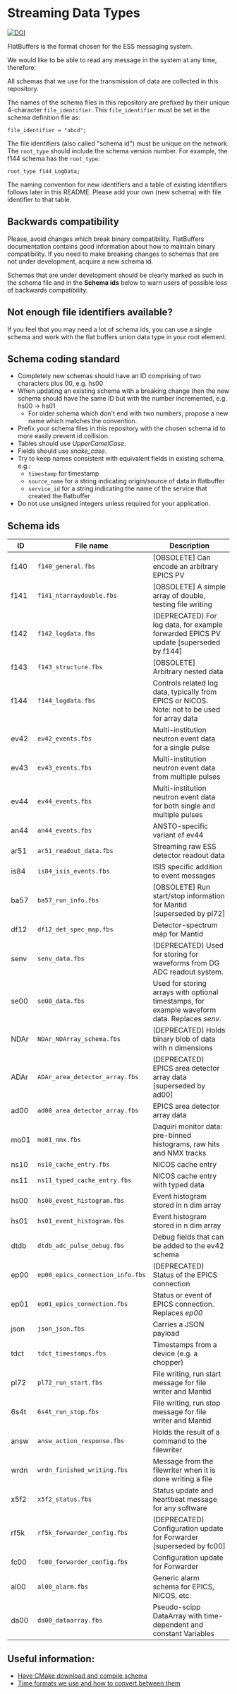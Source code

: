 # Streaming Data Types

[![DOI](https://zenodo.org/badge/81330954.svg)](https://zenodo.org/badge/latestdoi/81330954)

FlatBuffers is the format chosen for the ESS messaging system.

We would like to be able to read any message in the system at any time,
therefore:

All schemas that we use for the transmission of data are collected in this
repository.

The names of the schema files in this repository are prefixed by their unique
4-character `file_identifier`.  This `file_identifier` must be set in the
schema definition file as:
```
file_identifier = "abcd";
```

The file identifiers (also called "schema id") must be unique on the network.
The `root_type` should include the schema version number. For example, the f144 schema has
the `root_type`:
```
root_type f144_LogData;
```

The naming convention for new identifiers and a table of existing identifiers follows later in this README.
Please add your own (new schema) with file identifier to that table.


## Backwards compatibility

Please, avoid changes which break binary compatibility. FlatBuffers documentation contains good information about how to maintain binary compatibility. If you need to make breaking changes to schemas that are not under development, acquire a new schema id.

Schemas that are under development should be clearly marked as such in the schema file and in the **Schema ids** below to warn users of possible loss of backwards compatibility.

## Not enough file identifiers available?

If you feel that you may need a lot of schema ids, you can use a single schema
and work with the flat buffers union data type in your root element.


## Schema coding standard

* Completely new schemas should have an ID comprising of two characters plus 00, e.g. hs00
* When updating an existing schema with a breaking change then the new schema should have the same ID but with the number incremented, e.g. hs00 -> hs01
  * For older schema which don't end with two numbers, propose a new name which matches the convention.
* Prefix your schema files in this repository with the chosen schema id to more easily prevent id collision.
* Tables should use *UpperCamelCase*.
* Fields should use *snake_case*.
* Try to keep names consistent with equivalent fields in existing schema, e.g.:
  * `timestamp` for timestamp
  * `source_name` for a string indicating origin/source of data in flatbuffer
  * `service_id` for a string indicating the name of the service that created the flatbuffer
* Do not use unsigned integers unless required for your application.


## Schema ids
| ID   | File name                        | Description                                                                                   |
|------|----------------------------------|-----------------------------------------------------------------------------------------------|
| f140 | `f140_general.fbs              ` | [OBSOLETE] Can encode an arbitrary EPICS PV                                                   |
| f141 | `f141_ntarraydouble.fbs        ` | [OBSOLETE] A simple array of double, testing file writing                                     |
| f142 | `f142_logdata.fbs              ` | (DEPRECATED) For log data, for example forwarded EPICS PV update [superseded by f144]                      |
| f143 | `f143_structure.fbs            ` | [OBSOLETE] Arbitrary nested data                                                              |
| f144 | `f144_logdata.fbs              ` | Controls related log data, typically from EPICS or NICOS. Note: not to be used for array data |
| ev42 | `ev42_events.fbs               ` | Multi-institution neutron event data for a single pulse                                       |
| ev43 | `ev43_events.fbs               ` | Multi-institution neutron event data from multiple pulses                                     |
| ev44 | `ev44_events.fbs               ` | Multi-institution neutron event data for both single and multiple pulses                      |
| an44 | `an44_events.fbs               ` | ANSTO-specific variant of ev44                                                                |
| ar51 | `ar51_readout_data.fbs         ` | Streaming raw ESS detector readout data                                                       |
| is84 | `is84_isis_events.fbs          ` | ISIS specific addition to event messages                                                      |
| ba57 | `ba57_run_info.fbs             ` | [OBSOLETE] Run start/stop information for Mantid [superseded by pl72]                         |
| df12 | `df12_det_spec_map.fbs         ` | Detector-spectrum map for Mantid                                                              |
| senv | `senv_data.fbs                 ` | (DEPRECATED) Used for storing for waveforms from DG ADC readout system.                       |
| se00 | `se00_data.fbs                 ` | Used for storing arrays with optional timestamps, for example waveform data. Replaces _senv_. | 
| NDAr | `NDAr_NDArray_schema.fbs       ` | (DEPRECATED) Holds binary blob of data with n dimensions                                      |
| ADAr | `ADAr_area_detector_array.fbs  ` | (DEPRECATED) EPICS area detector array data [superseded by ad00]                              |
| ad00 | `ad00_area_detector_array.fbs  ` | EPICS area detector array data                                                                |
| mo01 | `mo01_nmx.fbs                  ` | Daquiri monitor data: pre-binned histograms, raw hits and NMX tracks                          | 
| ns10 | `ns10_cache_entry.fbs          ` | NICOS cache entry                                                                             |
| ns11 | `ns11_typed_cache_entry.fbs    ` | NICOS cache entry with typed data                                                             |
| hs00 | `hs00_event_histogram.fbs      ` | Event histogram stored in n dim array                                                         |
| hs01 | `hs01_event_histogram.fbs      ` | Event histogram stored in n dim array                                                         |
| dtdb | `dtdb_adc_pulse_debug.fbs      ` | Debug fields that can be added to the ev42 schema                                             |
| ep00 | `ep00_epics_connection_info.fbs` | (DEPRECATED) Status of the EPICS connection                                                   |
| ep01 | `ep01_epics_connection.fbs  `    | Status or event of EPICS connection. Replaces _ep00_                                          |
| json | `json_json.fbs                 ` | Carries a JSON payload                                                                        |
| tdct | `tdct_timestamps.fbs           ` | Timestamps from a device (e.g. a chopper)                                                     |
| pl72 | `pl72_run_start.fbs            ` | File writing, run start message for file writer and Mantid                                    |
| 6s4t | `6s4t_run_stop.fbs             ` | File writing, run stop message for file writer and Mantid                                     |
| answ | `answ_action_response.fbs      ` | Holds the result of a command to the filewriter                                               |
| wrdn | `wrdn_finished_writing.fbs     ` | Message from the filewriter when it is done writing a file                                    |
| x5f2 | `x5f2_status.fbs               ` | Status update and heartbeat message for any software                                          |
| rf5k | `rf5k_forwarder_config.fbs     ` | (DEPRECATED) Configuration update for Forwarder [superseded by fc00]                          |
| fc00 | `fc00_forwarder_config.fbs     ` | Configuration update for Forwarder                                                            |
| al00 | `al00_alarm.fbs                ` | Generic alarm schema for EPICS, NICOS, etc.                                                   |
| da00 | `da00_dataarray.fbs            ` | Pseudo-scipp DataArray with time-dependent and constant Variables                             |

## Useful information:

- [Have CMake download and compile schema](documentation/cmakeCompileSchema.md)
- [Time formats we use and how to convert between them](documentation/timestamps.md)
